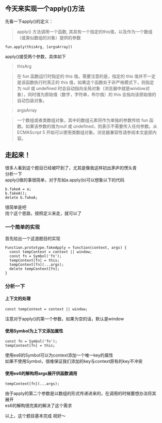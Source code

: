 ## 今天来实现一个apply()方法

先看一下apply()的定义：
>apply() 方法调用一个函数, 其具有一个指定的this值，以及作为一个数组（或类似数组的对象）提供的参数
```
fun.apply(thisArg, [argsArray])
```

apply()接受两个参数，具体如下
>thisArg

>在 fun 函数运行时指定的 this 值。需要注意的是，指定的 this 值并不一定是该函数执行时真正的 this 值，如果这个函数处于非严格模式下，则指定为 null 或 undefined 时会自动指向全局对象（浏览器中就是window对象），同时值为原始值（数字，字符串，布尔值）的 this 会指向该原始值的自动包装对象。

>argsArray

>一个数组或者类数组对象，其中的数组元素将作为单独的参数传给 fun 函数。如果该参数的值为null 或 undefined，则表示不需要传入任何参数。从ECMAScript 5 开始可以使用类数组对象。浏览器兼容性请参阅本文底部内容。


## 走起来！

很多人看到这个题目已经被吓到了，尤其是像我这样初出茅庐的愣头青   
分析一下   
apply()做的事很简单，对于形如a.apply(b)可以想象以下的代码
```
b.fakeA = a;
b.fakeA();
delete b.fakeA;
```

很简单是吧   
找个这个思路，按照定义来走，就可以了

### 一个简单的实现

首先给出一个这道题目的实现   
```
Function.prototype.fakeApply = function(context, args) {
  const tempContext = context || window;
  const fn = Symbol('fn');
  tempContext[fn] = this;
  tempContext[fn](...args);
  delete tempContext[fn];
}
```

### 分析一下

#### 上下文的处理
```
const tempContext = context || window;
```
注意对于apply()的第一个参数，如果为空的话，默认是window

#### 使用Symbol为上下文添加属性
```
const fn = Symbol('fn');
tempContext[fn] = this;
```
使用es6的Symbol可以为context添加一个唯一key的属性      
如果不使用Symbol，很难保证我们添加的key与context原有的key不冲突

#### 使用es6的解构将args展开供函数调用
```
tempContext[fn](...args);
```
由于apply的第二个参数是以数组的形式传递进来的，在调用的时候要想办法将其展开   
es6的解构很完美的解决了这个需求   



以上，这个题目基本完成
祝好～
